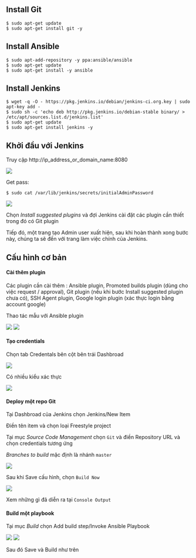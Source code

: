 ## Install Git 

	$ sudo apt-get update
	$ sudo apt-get install git -y
	
## Install Ansible

	$ sudo apt-add-repository -y ppa:ansible/ansible
	$ sudo apt-get update
	$ sudo apt-get install -y ansible 
	
## Install Jenkins 

	$ wget -q -O - https://pkg.jenkins.io/debian/jenkins-ci.org.key | sudo apt-key add -
	$ sudo sh -c 'echo deb http://pkg.jenkins.io/debian-stable binary/ > /etc/apt/sources.list.d/jenkins.list'
	$ sudo apt-get update
	$ sudo apt-get install jenkins -y
	
## Khởi đầu với Jenkins 

Truy cập http://ip_address_or_domain_name:8080

<img src="https://assets.digitalocean.com/articles/jenkins-install-ubuntu-1604/unlock-jenkins.png">

Get pass: 
	
	$ sudo cat /var/lib/jenkins/secrets/initialAdminPassword
	
<img src="https://assets.digitalocean.com/articles/jenkins-install-ubuntu-1604/jenkins-customize.png">

Chọn *Install suggested plugins* và đợi Jenkins cài đặt các plugin cần thiết trong đó có Git plugin

Tiếp đó, một trang tạo Admin user xuất hiện, sau khi hoàn thành xong bước này, chúng ta sẽ đến với trang làm việc chính của Jenkins.

## Cấu hình cơ bản

#### Cài thêm plugin 
Các plugin cần cài thêm : Ansible plugin,  Promoted builds plugin (dùng cho việc request / approval), Git plugin (nếu khi bước Install suggested plugin chưa có), SSH Agent plugin, Google login plugin (xác thực login bằng account google) 

Thao tác mẫu với Ansible plugin

<img src="https://raw.githubusercontent.com/locvx1234/deployment-with-jenkins/master/images/manage_plugin.png">

<img src="https://raw.githubusercontent.com/locvx1234/deployment-with-jenkins/master/images/ansible_plugin.png">

#### Tạo credentials

Chọn tab Credentals bên cột bên trái Dashbroad

<img src="https://raw.githubusercontent.com/locvx1234/deployment-with-jenkins/master/images/credentials.png">

Có nhiều kiểu xác thực 

<img src="https://raw.githubusercontent.com/locvx1234/deployment-with-jenkins/master/images/credentials2.png">

#### Deploy một repo Git

Tại Dashbroad của Jenkins chọn Jenkins/New Item

Điền tên item và chọn loại Freestyle project

Tại mục *Source Code Management* chọn `Git` và điền Repository URL và chọn credentials tương ứng

*Branches to build* mặc định là nhánh `master`

<img src="https://raw.githubusercontent.com/locvx1234/deployment-with-jenkins/master/images/git.png">

Sau khi Save cấu hình, chọn `Build Now` 

<img src="https://raw.githubusercontent.com/locvx1234/deployment-with-jenkins/master/images/git_build.png">

Xem những gì đã diễn ra tại `Console Output`

#### Build một playbook

Tại mục *Build* chọn Add build step/Invoke Ansible Playbook

<img src="https://raw.githubusercontent.com/locvx1234/deployment-with-jenkins/master/images/ansible.png">

<img src="https://raw.githubusercontent.com/locvx1234/deployment-with-jenkins/master/images/ansible_build.png">

Sau đó Save và Build như trên




